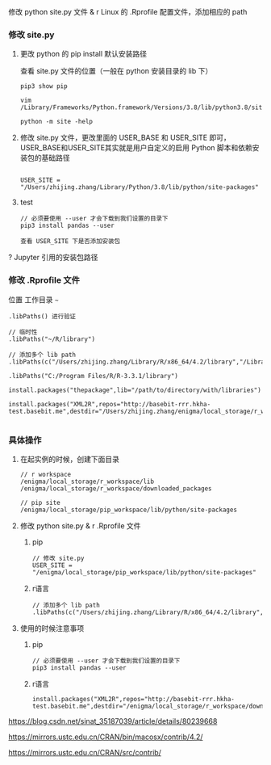 





修改 python site.py 文件 & r Linux 的 .Rprofile 配置文件，添加相应的 path



### 修改 site.py

1. 更改 python 的 pip install 默认安装路径

   查看 site.py 文件的位置（一般在 python 安装目录的 lib 下）

   ```shell
   pip3 show pip
   
   vim /Library/Frameworks/Python.framework/Versions/3.8/lib/python3.8/site.py
   
   ```

   `python -m site -help`

2. 修改 site.py 文件，更改里面的 USER_BASE 和 USER_SITE 即可，USER_BASE和USER_SITE其实就是用户自定义的启用 Python 脚本和依赖安装包的基础路径

   ```shell
   
   USER_SITE = "/Users/zhijing.zhang/Library/Python/3.8/lib/python/site-packages"
   
   ```

3. test

   ```shell
   // 必须要使用 --user 才会下载到我们设置的目录下
   pip3 install pandas --user
   
   查看 USER_SITE 下是否添加安装包
   
   ```

   

?  Jupyter  引用的安装包路径



### 修改 .Rprofile 文件



位置 工作目录 `~`



```
.libPaths() 进行验证

// 临时性
.libPaths("~/R/library")

// 添加多个 lib path
.libPaths(c("/Users/zhijing.zhang/Library/R/x86_64/4.2/library","/Library/Frameworks/R.framework/Versions/4.2/Resources/library"))
```



```
.libPaths("C:/Program Files/R/R-3.3.1/library")

install.packages("thepackage",lib="/path/to/directory/with/libraries")

install.packages("XML2R",repos="http://basebit-rrr.hkha-test.basebit.me",destdir="/Users/zhijing.zhang/enigma/local_storage/r_workspace/downloaded_packages/",lib="/Users/zhijing.zhang/enigma/local_storage/r_workspace/lib")


```







### 具体操作

1. 在起实例的时候，创建下面目录

   ```
   // r workspace
   /enigma/local_storage/r_workspace/lib
   /enigma/local_storage/r_workspace/downloaded_packages
   
   // pip site
   /enigma/local_storage/pip_workspace/lib/python/site-packages
   ```

   

2. 修改 python site.py & r .Rprofile 文件

   1. pip

      ```
      // 修改 site.py
      USER_SITE = "/enigma/local_storage/pip_workspace/lib/python/site-packages"
      
      ```

   2. r语言

      ```
      // 添加多个 lib path
      .libPaths(c("/Users/zhijing.zhang/Library/R/x86_64/4.2/library","/Library/Frameworks/R.framework/Versions/4.2/Resources/library","/enigma/local_storage/r_workspace/lib"))
      
      ```

      

3. 使用的时候注意事项

   1. pip

      ```
      // 必须要使用 --user 才会下载到我们设置的目录下
      pip3 install pandas --user
      
      ```

   2. r语言

      ```
      install.packages("XML2R",repos="http://basebit-rrr.hkha-test.basebit.me",destdir="/enigma/local_storage/r_workspace/downloaded_packages",lib="/enigma/local_storage/r_workspace/lib")
      
      ```

      











https://blog.csdn.net/sinat_35187039/article/details/80239668

https://mirrors.ustc.edu.cn/CRAN/bin/macosx/contrib/4.2/

https://mirrors.ustc.edu.cn/CRAN/src/contrib/

















